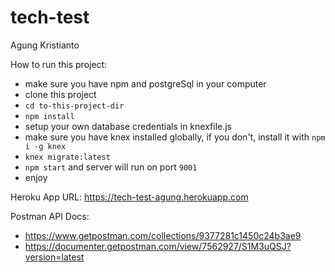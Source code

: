 # tech-test

Agung Kristianto

How to run this project:
- make sure you have npm and postgreSql in your computer
- clone this project
- ``cd to-this-project-dir`` 
- ``npm install``
- setup your own database credentials in knexfile.js
- make sure you have knex installed globally, if you don't, install it with ``npm i -g knex``
- ``knex migrate:latest``
- ``npm start`` and server will run on port ``9001``
- enjoy

Heroku App URL:
https://tech-test-agung.herokuapp.com

Postman API Docs:
- https://www.getpostman.com/collections/9377281c1450c24b3ae9
- https://documenter.getpostman.com/view/7562927/S1M3uQSJ?version=latest
